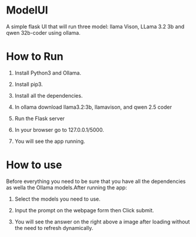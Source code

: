 # ModelUI
A simple flask UI that will run three model: llama Vison, LLama 3.2 3b and qwen 32b-coder using ollama.


# How to Run
1. Install Python3 and Ollama.

2. Install pip3.

3. Install all the dependencies.

4. In ollama download llama3.2:3b, llamavison, and qwen 2.5 coder

5. Run the Flask server

6. In your browser go to 127.0.0.1/5000.

7. You will see the app running.


# How to use
Before everything you need to be sure that you have all the dependencies as wella the Ollama models.After running the app:


1. Select the models you need to use.

2. Input the prompt on the webpage form then Click submit.

3. You will see the answer on the right above a image after loading without the need to refresh dynamically.

